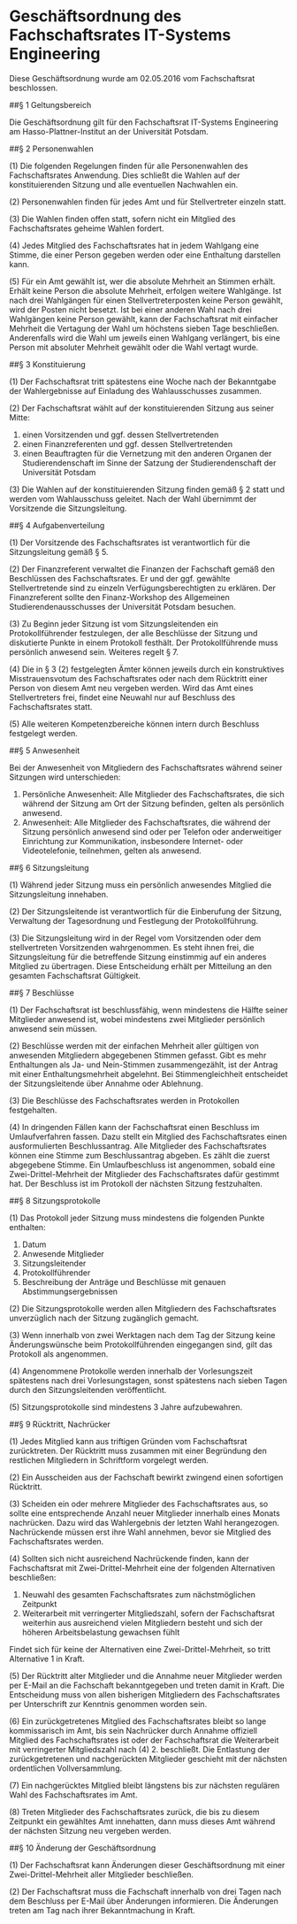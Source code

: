# Geschäftsordnung des Fachschaftsrates IT-Systems Engineering

Diese Geschäftsordnung wurde am 02.05.2016 vom Fachschaftsrat beschlossen.



##§ 1 Geltungsbereich

Die Geschäftsordnung gilt für den Fachschaftsrat IT-Systems Engineering am Hasso-Plattner-Institut an der Universität Potsdam.


##§ 2 Personenwahlen

(1) Die folgenden Regelungen finden für alle Personenwahlen des Fachschaftsrates Anwendung. Dies schließt die Wahlen auf der konstituierenden Sitzung und alle eventuellen Nachwahlen ein.

(2) Personenwahlen finden für jedes Amt und für Stellvertreter einzeln statt.

(3) Die Wahlen finden offen statt, sofern nicht ein Mitglied des Fachschaftsrates geheime Wahlen fordert.

(4) Jedes Mitglied des Fachschaftsrates hat in jedem Wahlgang eine Stimme, die einer Person gegeben werden oder eine Enthaltung darstellen kann.

(5) Für ein Amt gewählt ist, wer die absolute Mehrheit an Stimmen erhält. Erhält keine Person die absolute Mehrheit, erfolgen weitere Wahlgänge. Ist nach drei Wahlgängen für einen Stellvertreterposten keine Person gewählt, wird der Posten nicht besetzt. Ist bei einer anderen Wahl nach drei Wahlgängen keine Person gewählt, kann der Fachschaftsrat mit einfacher Mehrheit die Vertagung der Wahl um höchstens sieben Tage beschließen. Anderenfalls wird die Wahl um jeweils einen Wahlgang verlängert, bis eine Person mit absoluter Mehrheit gewählt oder die Wahl vertagt wurde.


##§ 3 Konstituierung

(1) Der Fachschaftsrat tritt spätestens eine Woche nach der Bekanntgabe der Wahlergebnisse auf Einladung des Wahlausschusses zusammen.

(2) Der Fachschaftsrat wählt auf der konstituierenden Sitzung aus seiner Mitte:

1. einen Vorsitzenden und ggf. dessen Stellvertretenden
2. einen Finanzreferenten und ggf. dessen Stellvertretenden
3. einen Beauftragten für die Vernetzung mit den anderen Organen der Studierendenschaft im Sinne der Satzung der Studierendenschaft der Universität Potsdam

(3) Die Wahlen auf der konstituierenden Sitzung finden gemäß § 2 statt und werden vom Wahlausschuss geleitet. Nach der Wahl übernimmt der Vorsitzende die Sitzungsleitung.


##§ 4 Aufgabenverteilung

(1) Der Vorsitzende des Fachschaftsrates ist verantwortlich für die Sitzungsleitung gemäß § 5.

(2) Der Finanzreferent verwaltet die Finanzen der Fachschaft gemäß den Beschlüssen des Fachschaftsrates. Er und der ggf. gewählte Stellvertretende sind zu einzeln Verfügungsberechtigten zu erklären. Der Finanzreferent sollte den Finanz-Workshop des Allgemeinen Studierendenausschusses der Universität Potsdam besuchen.

(3) Zu Beginn jeder Sitzung ist vom Sitzungsleitenden ein Protokollführender festzulegen, der alle Beschlüsse der Sitzung und diskutierte Punkte in einem Protokoll festhält. Der Protokollführende muss persönlich anwesend sein. Weiteres regelt § 7.

(4) Die in § 3 (2) festgelegten Ämter können jeweils durch ein konstruktives Misstrauensvotum des Fachschaftsrates oder nach dem Rücktritt einer Person von diesem Amt neu vergeben werden. Wird das Amt eines Stellvertreters frei, findet eine Neuwahl nur auf Beschluss des Fachschaftsrates statt.

(5) Alle weiteren Kompetenzbereiche können intern durch Beschluss festgelegt werden.


##§ 5 Anwesenheit

Bei der Anwesenheit von Mitgliedern des Fachschaftsrates während seiner Sitzungen wird unterschieden:

1. Persönliche Anwesenheit: Alle Mitglieder des Fachschaftsrates, die sich während der Sitzung am Ort der Sitzung befinden, gelten als persönlich anwesend.
2. Anwesenheit: Alle Mitglieder des Fachschaftsrates, die während der Sitzung persönlich anwesend sind oder per Telefon oder anderweitiger Einrichtung zur Kommunikation, insbesondere Internet- oder Videotelefonie, teilnehmen, gelten als anwesend.


##§ 6 Sitzungsleitung

(1) Während jeder Sitzung muss ein persönlich anwesendes Mitglied die Sitzungsleitung innehaben.

(2) Der Sitzungsleitende ist verantwortlich für die Einberufung der Sitzung, Verwaltung der Tagesordnung und Festlegung der Protokollführung.

(3) Die Sitzungsleitung wird in der Regel vom Vorsitzenden oder dem stellvertreten Vorsitzenden wahrgenommen. Es steht ihnen frei, die Sitzungsleitung für die betreffende Sitzung einstimmig auf ein anderes Mitglied zu übertragen. Diese Entscheidung erhält per Mitteilung an den gesamten Fachschaftsrat Gültigkeit.


##§ 7 Beschlüsse

(1) Der Fachschaftsrat ist beschlussfähig, wenn mindestens die Hälfte seiner Mitglieder anwesend ist, wobei mindestens zwei Mitglieder persönlich anwesend sein müssen.

(2) Beschlüsse werden mit der einfachen Mehrheit aller gültigen von anwesenden Mitgliedern abgegebenen Stimmen gefasst. Gibt es mehr Enthaltungen als Ja- und Nein-Stimmen zusammengezählt, ist der Antrag mit einer Enthaltungsmehrheit abgelehnt. Bei Stimmengleichheit entscheidet der Sitzungsleitende über Annahme oder Ablehnung. 

(3) Die Beschlüsse des Fachschaftsrates werden in Protokollen festgehalten.

(4) In dringenden Fällen kann der Fachschaftsrat einen Beschluss im Umlaufverfahren fassen. Dazu stellt ein Mitglied des Fachschaftsrates einen ausformulierten Beschlussantrag. Alle Mitglieder des Fachschaftsrates können eine Stimme zum Beschlussantrag abgeben. Es zählt die zuerst abgegebene Stimme. Ein Umlaufbeschluss ist angenommen, sobald eine Zwei-Drittel-Mehrheit der Mitglieder des Fachschaftsrates dafür gestimmt hat. Der Beschluss ist im Protokoll der nächsten Sitzung festzuhalten.


##§ 8 Sitzungsprotokolle

(1) Das Protokoll jeder Sitzung muss mindestens die folgenden Punkte enthalten:

1. Datum
2. Anwesende Mitglieder
3. Sitzungsleitender
4. Protokollführender
5. Beschreibung der Anträge und Beschlüsse mit genauen Abstimmungsergebnissen

(2) Die Sitzungsprotokolle werden allen Mitgliedern des Fachschaftsrates unverzüglich nach der Sitzung zugänglich gemacht.

(3) Wenn innerhalb von zwei Werktagen nach dem Tag der Sitzung keine Änderungswünsche beim Protokollführenden eingegangen sind, gilt das Protokoll als angenommen.

(4) Angenommene Protokolle werden innerhalb der Vorlesungszeit spätestens nach drei Vorlesungstagen, sonst spätestens nach sieben Tagen durch den Sitzungsleitenden veröffentlicht.

(5) Sitzungsprotokolle sind mindestens 3 Jahre aufzubewahren.


##§ 9 Rücktritt, Nachrücker

(1) Jedes Mitglied kann aus triftigen Gründen vom Fachschaftsrat zurücktreten. Der Rücktritt muss zusammen mit einer Begründung den restlichen Mitgliedern in Schriftform vorgelegt werden.

(2) Ein Ausscheiden aus der Fachschaft bewirkt zwingend einen sofortigen Rücktritt.

(3) Scheiden ein oder mehrere Mitglieder des Fachschaftsrates aus, so sollte eine entsprechende Anzahl neuer Mitglieder innerhalb eines Monats nachrücken. Dazu wird das Wahlergebnis der letzten Wahl herangezogen. Nachrückende müssen erst ihre Wahl annehmen, bevor sie Mitglied des Fachschaftsrates werden.

(4) Sollten sich nicht ausreichend Nachrückende finden, kann der Fachschaftsrat mit Zwei-Drittel-Mehrheit eine der folgenden Alternativen beschließen:

1. Neuwahl des gesamten Fachschaftsrates zum nächstmöglichen Zeitpunkt
2. Weiterarbeit mit verringerter Mitgliedszahl, sofern der Fachschaftsrat weiterhin aus ausreichend vielen Mitgliedern besteht und sich der höheren Arbeitsbelastung gewachsen fühlt

Findet sich für keine der Alternativen eine Zwei-Drittel-Mehrheit, so tritt Alternative 1 in Kraft.

(5) Der Rücktritt alter Mitglieder und die Annahme neuer Mitglieder werden per E-Mail an die Fachschaft bekanntgegeben und treten damit in Kraft. Die Entscheidung muss von allen bisherigen Mitgliedern des Fachschaftsrates per Unterschrift zur Kenntnis genommen worden sein.

(6) Ein zurückgetretenes Mitglied des Fachschaftsrates bleibt so lange kommissarisch im Amt, bis sein Nachrücker durch Annahme offiziell Mitglied des Fachschaftsrates ist oder der Fachschaftsrat die Weiterarbeit mit verringerter Mitgliedszahl nach (4) 2. beschließt. Die Entlastung der zurückgetretenen und nachgerückten Mitglieder geschieht mit der nächsten ordentlichen Vollversammlung.

(7) Ein nachgerücktes Mitglied bleibt längstens bis zur nächsten regulären Wahl des Fachschaftsrates im Amt.

(8) Treten Mitglieder des Fachschaftsrates zurück, die bis zu diesem Zeitpunkt ein gewähltes Amt innehatten, dann muss dieses Amt während der nächsten Sitzung neu vergeben werden.


##§ 10 Änderung der Geschäftsordnung

(1) Der Fachschaftsrat kann Änderungen dieser Geschäftsordnung mit einer Zwei-Drittel-Mehrheit aller Mitglieder beschließen.

(2) Der Fachschaftsrat muss die Fachschaft innerhalb von drei Tagen nach dem Beschluss per E-Mail über Änderungen informieren. Die Änderungen treten am Tag nach ihrer Bekanntmachung in Kraft.